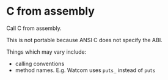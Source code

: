 # C from assembly

Call C from assembly.

This is not portable because ANSI C does not specify the ABI.

Things which may vary include:

- calling conventions
- method names. E.g. Watcom uses `puts_` instead of `puts`
